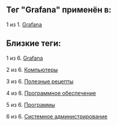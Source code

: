 ## Тег "Grafana" применён в:

1 из 1. [Grafana](../Компьютеры%20и%20софт/Программы/Grafana.md)

## Близкие теги:

1 из 6. [Grafana](./grafana.md)

2 из 6. [Компьютеры](./компьютеры.md)

3 из 6. [Полезные рецепты](./полезные%20рецепты.md)

4 из 6. [Программное обеспечение](./программное%20обеспечение.md)

5 из 6. [Программы](./программы.md)

6 из 6. [Системное администрирование](./системное%20администрирование.md)

